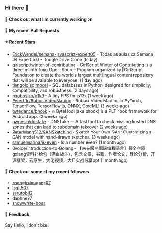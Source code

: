 ### Hi there 👋

#### 👷 Check out what I'm currently working on

#### 🔨 My recent Pull Requests


#### ⭐ Recent Stars

- [ErickWendel/semana-javascript-expert05](https://github.com/ErickWendel/semana-javascript-expert05) - Todas as aulas da Semana JS Expert 5.0 - Google Drive Clone (today)
- [girlscript/winter-of-contributing](https://github.com/girlscript/winter-of-contributing) - GirlScript Winter of Contributing is a three-month-long Open-Source Program organized by🧡GirlScript Foundation to create the world&#39;s largest multilingual content repository that will be available to everyone.  (1 day ago)
- [tiangolo/sqlmodel](https://github.com/tiangolo/sqlmodel) - SQL databases in Python, designed for simplicity, compatibility, and robustness. (2 days ago)
- [phoboslab/q1k3](https://github.com/phoboslab/q1k3) - A tiny FPS for js13k (1 week ago)
- [PeterL1n/RobustVideoMatting](https://github.com/PeterL1n/RobustVideoMatting) - Robust Video Matting in PyTorch, TensorFlow, TensorFlow.js, ONNX, CoreML! (2 weeks ago)
- [bytedance/bhook](https://github.com/bytedance/bhook) - 🔥 ByteHook(aka bhook) is a PLT hook framework for Android app. (2 weeks ago)
- [pwnesia/dnstake](https://github.com/pwnesia/dnstake) - DNSTake — A fast tool to check missing hosted DNS zones that can lead to subdomain takeover (2 weeks ago)
- [PeterWang512/GANSketching](https://github.com/PeterWang512/GANSketching) - Sketch Your Own GAN: Customizing a GAN model with hand-drawn sketches. (3 weeks ago)
- [samuelmarina/is-even](https://github.com/samuelmarina/is-even) - Is a number even? (1 month ago)
- [0voice/Introduction-to-Golang](https://github.com/0voice/Introduction-to-Golang) - 【未来服务器端编程语言】最全空降golang资料补给包（满血战斗），包含文章，书籍，作者论文，理论分析，开源框架，云原生，大佬视频，大厂实战分享ppt (1 month ago)

#### 👯 Check out some of my recent followers

- [changtraixuqang97](https://github.com/changtraixuqang97)
- [logit507](https://github.com/logit507)
- [sarutobi12](https://github.com/sarutobi12)
- [daphne97](https://github.com/daphne97)
- [snowwhite-boss](https://github.com/snowwhite-boss)

#### 💬 Feedback

Say Hello, I don't bite!